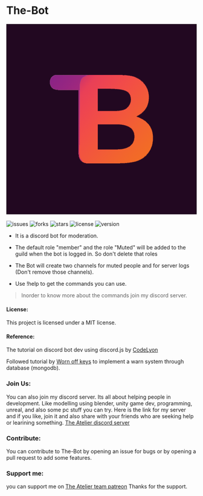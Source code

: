 # The-Bot
![The-Bot](Resources/The-Botv5_gradient_logo.png "The-Bot")

![issues](https://img.shields.io/github/issues/CSP02/The-Bot)
![forks](https://img.shields.io/github/forks/CSP02/The-Bot)
![stars](https://img.shields.io/github/stars/CSP02/The-Bot)
![license](https://img.shields.io/github/license/CSP02/The-Bot)
![version](https://img.shields.io/badge/Version-5-green)

* It is a discord bot for moderation.

* The default role "member" and the role "Muted" will be added to the guild when the bot is logged in. So don't delete that roles

* The Bot will create two channels for muted people and for server logs (Don't remove those channels).

* Use !help to get the commands you can use.

> Inorder to know more about the commands join my discord server.

#### License:

This project is licensed under a MIT license.

#### Reference:
The tutorial on discord bot dev using discord.js by 
[CodeLyon](https://youtube.com/playlist?list=PLbbLC0BLaGjpyzN1rg-gK4dUqbn8eJQq4)

Followed tutorial by [Worn off keys](https://youtu.be/mHKbU8nOW58) to implement a warn system through database (mongodb).

### Join Us:
You can also join my discord server. Its all about helping people in development. Like modelling using blender, unity game dev, programming, unreal, and also some pc stuff you can try. Here is the link for my server and if you like, join it and also share with your friends who are seeking help or learining something.
[The Atelier discord server](https://discord.gg/6Mcy5NpSpH)

### Contribute:
You can contribute to The-Bot by opening an issue for bugs or by opening a pull request to add some features. 

### Support me:
you can support me on [The Atelier team patreon](https://www.patreon.com/the_Atelier)
Thanks for the support.